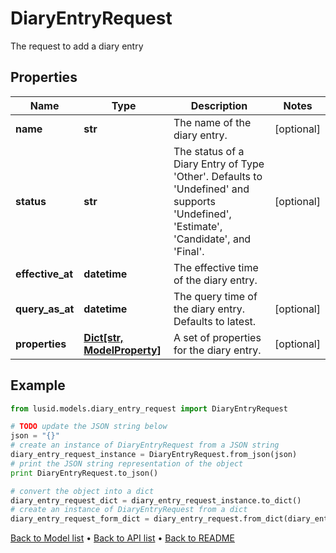 # DiaryEntryRequest

The request to add a diary entry

## Properties
Name | Type | Description | Notes
------------ | ------------- | ------------- | -------------
**name** | **str** | The name of the diary entry. | [optional] 
**status** | **str** | The status of a Diary Entry of Type &#39;Other&#39;. Defaults to &#39;Undefined&#39; and supports &#39;Undefined&#39;, &#39;Estimate&#39;, &#39;Candidate&#39;, and &#39;Final&#39;. | [optional] 
**effective_at** | **datetime** | The effective time of the diary entry. | 
**query_as_at** | **datetime** | The query time of the diary entry. Defaults to latest. | [optional] 
**properties** | [**Dict[str, ModelProperty]**](ModelProperty.md) | A set of properties for the diary entry. | [optional] 

## Example

```python
from lusid.models.diary_entry_request import DiaryEntryRequest

# TODO update the JSON string below
json = "{}"
# create an instance of DiaryEntryRequest from a JSON string
diary_entry_request_instance = DiaryEntryRequest.from_json(json)
# print the JSON string representation of the object
print DiaryEntryRequest.to_json()

# convert the object into a dict
diary_entry_request_dict = diary_entry_request_instance.to_dict()
# create an instance of DiaryEntryRequest from a dict
diary_entry_request_form_dict = diary_entry_request.from_dict(diary_entry_request_dict)
```
[Back to Model list](../README.md#documentation-for-models) &#8226; [Back to API list](../README.md#documentation-for-api-endpoints) &#8226; [Back to README](../README.md)


